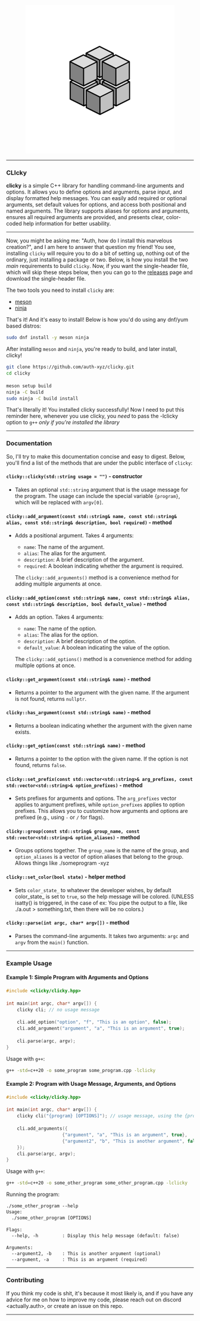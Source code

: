 <p align="center">
    <img src="https://github.com/auth-xyz/assets/blob/main/logos/chunky.png?raw=true" alt="logo" width="400" height="400">
</p>

----

### CLIcky

**clicky** is a simple C++ library for handling command-line arguments and options. It allows you to define options and arguments, parse input, and display formatted help messages. You can easily add required or optional arguments, set default values for options, and access both positional and named arguments. The library supports aliases for options and arguments, ensures all required arguments are provided, and presents clear, color-coded help information for better usability.

----

Now, you might be asking me: "Auth, how do I install this marvelous creation?", and I am here to answer that question my friend!
You see, installing `clicky` will require you to do a bit of setting up, nothing out of the ordinary, just installing a package or two.
Below, is how you install the two *main* requirements to build `clicky`. Now, if you want the single-header file, which will skip these
steps below, then you can go to the [releases](https://github.com/auth-xyz/clicky/releases) page and download the single-header file.

The two tools you need to install `clicky` are:
- [meson](https://mesonbuild.com/)
- [ninja](https://ninja-build.org/)

That's it! And it's easy to install! Below is how you'd do using any dnf/yum based distros:

```bash
sudo dnf install -y meson ninja
```

After installing `meson` and `ninja`, you're ready to build, and later install, clicky!
```bash
git clone https://github.com/auth-xyz/clicky.git
cd clicky

meson setup build
ninja -C build
sudo ninja -C build install
```

That's literally it! You installed clicky successfully!
Now I need to put this reminder here, whenever you use clicky, you *need* to pass the -lclicky option to `g++`
*only if you're installed the library*

----

### Documentation

So, I'll try to make this documentation concise and easy to digest.
Below, you'll find a list of the methods that are under the public interface of `clicky`:

#### `clicky::clicky(std::string usage = "")` - **constructor**
- Takes an optional `std::string` argument that is the usage message for the program. The usage can include the special variable `{program}`, which will be replaced with `argv[0]`.

#### `clicky::add_argument(const std::string& name, const std::string& alias, const std::string& description, bool required)` - **method**
- Adds a positional argument. Takes 4 arguments:
  - `name`: The name of the argument.
  - `alias`: The alias for the argument.
  - `description`: A brief description of the argument.
  - `required`: A boolean indicating whether the argument is required.

  The `clicky::add_arguments()` method is a convenience method for adding multiple arguments at once.

#### `clicky::add_option(const std::string& name, const std::string& alias, const std::string& description, bool default_value)` - **method**
- Adds an option. Takes 4 arguments:
  - `name`: The name of the option.
  - `alias`: The alias for the option.
  - `description`: A brief description of the option.
  - `default_value`: A boolean indicating the value of the option. 

  The `clicky::add_options()` method is a convenience method for adding multiple options at once.

#### `clicky::get_argument(const std::string& name)` - **method**
- Returns a pointer to the argument with the given name. If the argument is not found, returns `nullptr`.

#### `clicky::has_argument(const std::string& name)` - **method**
- Returns a boolean indicating whether the argument with the given name exists.

#### `clicky::get_option(const std::string& name)` - **method**
- Returns a pointer to the option with the given name. If the option is not found, returns `false`.

#### `clicky::set_prefix(const std::vector<std::string>& arg_prefixes, const std::vector<std::string>& option_prefixes)` - **method**
- Sets prefixes for arguments and options. The `arg_prefixes` vector applies to argument prefixes, while `option_prefixes` applies to option prefixes. This allows you to customize how arguments and options are prefixed (e.g., using `-` or `/` for flags).

#### `clicky::group(const std::string& group_name, const std::vector<std::string>& option_aliases)` - **method**
- Groups options together. The `group_name` is the name of the group, and `option_aliases` is a vector of option aliases that belong to the group. Allows things like ./someprogram -xyz

#### `clicky::set_color(bool state)` - **helper method**
- Sets `color_state_` to whatever the developer wishes, by default color_state_ is set to `true`, so the help message will be colored. (UNLESS isatty() is triggered, in the case of ex: You pipe the output to a file, like ./a.out > something.txt, then there will be no colors.)

#### `clicky::parse(int argc, char* argv[])` - **method**
- Parses the command-line arguments. It takes two arguments: `argc` and `argv` from the `main()` function.


---

### Example Usage

#### Example 1: Simple Program with Arguments and Options

```cpp
#include <clicky/clicky.hpp>

int main(int argc, char* argv[]) {
    clicky cli; // no usage message 

    cli.add_option("option", "f", "This is an option", false);
    cli.add_argument("argument", "a", "This is an argument", true);

    cli.parse(argc, argv);
}
```

Usage with `g++`:
```bash
g++ -std=c++20 -o some_program some_program.cpp -lclicky
```

#### Example 2: Program with Usage Message, Arguments, and Options

```cpp
#include <clicky/clicky.hpp>

int main(int argc, char* argv[]) {
    clicky cli("{program} [OPTIONS]"); // usage message, using the {program} variable.
    
    cli.add_arguments({
                     {"argument", "a", "This is an argument", true},
                     {"argument2", "b", "This is another argument", false}
    });
    cli.parse(argc, argv);
}
```

Usage with `g++`:
```bash
g++ -std=c++20 -o some_other_program some_other_program.cpp -lclicky
```

Running the program:
```
./some_other_program --help
Usage: 
  ./some_other_program [OPTIONS]

Flags:
  --help, -h         : Display this help message (default: false)

Arguments:
  --argument2, -b    : This is another argument (optional)
  --argument, -a     : This is an argument (required)
```

---

### Contributing

If you think my code is shit, it's because it most likely is, and if you have any advice for me on how to improve my code, please reach out on discord <actually.auth>, or create an issue on this repo.

---
